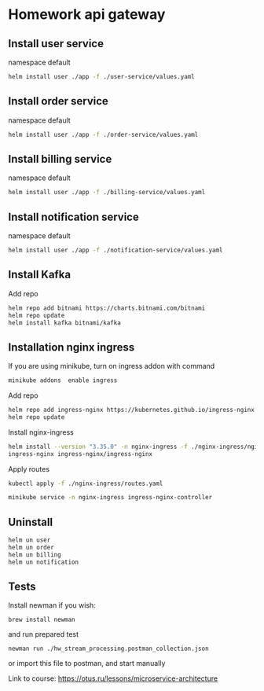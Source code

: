 # Homework api gateway

## Install user service

namespace default
```bash
helm install user ./app -f ./user-service/values.yaml
```

## Install order service

namespace default
```bash
helm install user ./app -f ./order-service/values.yaml
```

## Install billing service

namespace default
```bash
helm install user ./app -f ./billing-service/values.yaml
```

## Install notification service

namespace default
```bash
helm install user ./app -f ./notification-service/values.yaml
```

## Install Kafka
Add repo
```bash
helm repo add bitnami https://charts.bitnami.com/bitnami
helm repo update
helm install kafka bitnami/kafka
```

## Installation nginx ingress

If you are using minikube, turn on ingress addon with command
```bash
minikube addons  enable ingress
```

Add repo
```bash
helm repo add ingress-nginx https://kubernetes.github.io/ingress-nginx
helm repo update
```
Install nginx-ingress
```bash
helm install --version "3.35.0" -n nginx-ingress -f ./nginx-ingress/nginx.yaml \
ingress-nginx ingress-nginx/ingress-nginx
```

Apply routes
```bash
kubectl apply -f ./nginx-ingress/routes.yaml

minikube service -n nginx-ingress ingress-nginx-controller
```

## Uninstall

```bash
helm un user
helm un order
helm un billing
helm un notification
```


## Tests
Install newman if you wish:
```
brew install newman
```
and run prepared test
```
newman run ./hw_stream_processing.postman_collection.json
```
or import this file to postman, and start manually

Link to course: https://otus.ru/lessons/microservice-architecture